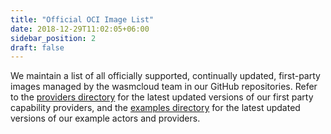 ```yaml
---
title: "Official OCI Image List"
date: 2018-12-29T11:02:05+06:00
sidebar_position: 2
draft: false
---
```


<head>
  <meta name="robots" content="noindex" />
</head>

We maintain a list of all officially supported, continually updated, first-party images managed by the wasmcloud team in our GitHub repositories. Refer to the [providers directory](https://github.com/wasmCloud/wasmCloud/tree/release/v0.82.0/crates/providers) for the latest updated versions of our first party capability providers, and the [examples directory](https://github.com/wasmCloud/wasmCloud/tree/main/examples) for the latest updated versions of our example actors and providers.
